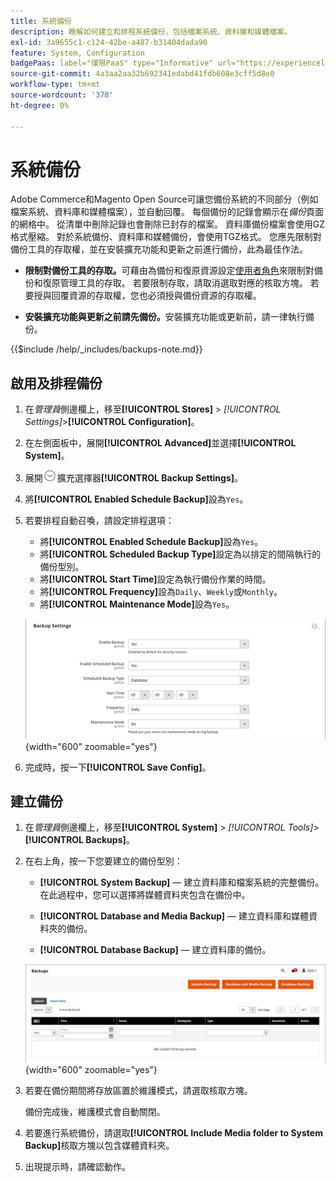 ```yaml
---
title: 系統備份
description: 瞭解如何建立和排程系統備份，包括檔案系統、資料庫和媒體檔案。
exl-id: 3a9655c1-c124-42be-a487-b31404dada90
feature: System, Configuration
badgePaas: label="僅限PaaS" type="Informative" url="https://experienceleague.adobe.com/en/docs/commerce/user-guides/product-solutions" tooltip="僅適用於雲端專案(Adobe管理的PaaS基礎結構)和內部部署專案的Adobe Commerce 。"
source-git-commit: 4a3aa2aa32b692341edabd41fdb608e3cff5d8e0
workflow-type: tm+mt
source-wordcount: '378'
ht-degree: 0%

---
```


# 系統備份

Adobe Commerce和Magento Open Source可讓您備份系統的不同部分（例如檔案系統、資料庫和媒體檔案），並自動回覆。 每個備份的記錄會顯示在&#x200B;_備份_&#x200B;頁面的網格中。 從清單中刪除記錄也會刪除已封存的檔案。 資料庫備份檔案會使用GZ格式壓縮。 對於系統備份、資料庫和媒體備份，會使用TGZ格式。 您應先限制對備份工具的存取權，並在安裝擴充功能和更新之前進行備份，此為最佳作法。

- **限制對備份工具的存取。**&#x200B;可藉由為備份和復原資源設定[使用者角色](permissions-user-roles.md)來限制對備份和復原管理工具的存取。 若要限制存取，請取消選取對應的核取方塊。 若要授與回覆資源的存取權，您也必須授與備份資源的存取權。

- **安裝擴充功能與更新之前請先備份。**&#x200B;安裝擴充功能或更新前，請一律執行備份。

{{$include /help/_includes/backups-note.md}}

## 啟用及排程備份

1. 在&#x200B;_管理員_&#x200B;側邊欄上，移至&#x200B;**[!UICONTROL Stores]** > _[!UICONTROL Settings]_>**[!UICONTROL Configuration]**。

1. 在左側面板中，展開&#x200B;**[!UICONTROL Advanced]**&#x200B;並選擇&#x200B;**[!UICONTROL System]**。

1. 展開![的](../assets/icon-display-expand.png)擴充選擇器&#x200B;**[!UICONTROL Backup Settings]**。

1. 將&#x200B;**[!UICONTROL Enabled Schedule Backup]**&#x200B;設為`Yes`。

1. 若要排程自動召喚，請設定排程選項：

   - 將&#x200B;**[!UICONTROL Enabled Schedule Backup]**&#x200B;設為`Yes`。
   - 將&#x200B;**[!UICONTROL Scheduled Backup Type]**&#x200B;設定為以排定的間隔執行的備份型別。
   - 將&#x200B;**[!UICONTROL Start Time]**&#x200B;設定為執行備份作業的時間。
   - 將&#x200B;**[!UICONTROL Frequency]**&#x200B;設為`Daily`、`Weekly`或`Monthly`。
   - 將&#x200B;**[!UICONTROL Maintenance Mode]**&#x200B;設為`Yes`。

   ![進階設定 — 備份](../configuration-reference/advanced/assets/system-scheduled-backup-settings.png){width="600" zoomable="yes"}

1. 完成時，按一下&#x200B;**[!UICONTROL Save Config]**。

## 建立備份

1. 在&#x200B;_管理員_&#x200B;側邊欄上，移至&#x200B;**[!UICONTROL System]** > _[!UICONTROL Tools]_>**[!UICONTROL Backups]**。

1. 在右上角，按一下您要建立的備份型別：

   - **[!UICONTROL System Backup]** — 建立資料庫和檔案系統的完整備份。 在此過程中，您可以選擇將媒體資料夾包含在備份中。

   - **[!UICONTROL Database and Media Backup]** — 建立資料庫和媒體資料夾的備份。

   - **[!UICONTROL Database Backup]** — 建立資料庫的備份。

   ![系統工具 — 備份](./assets/tools-backups.png){width="600" zoomable="yes"}

1. 若要在備份期間將存放區置於維護模式，請選取核取方塊。

   備份完成後，維護模式會自動關閉。

1. 若要進行系統備份，請選取&#x200B;**[!UICONTROL Include Media folder to System Backup]**&#x200B;核取方塊以包含媒體資料夾。

1. 出現提示時，請確認動作。



<!-- Last updated from includes: 2023-02-22 09:59:54 -->
